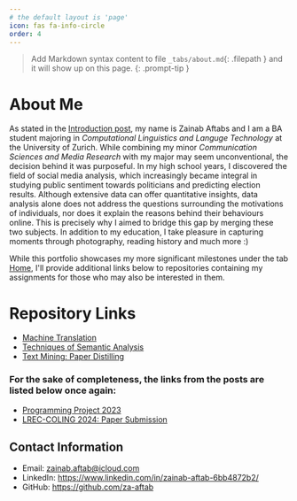 ```yaml
---
# the default layout is 'page'
icon: fas fa-info-circle
order: 4
---
```


> Add Markdown syntax content to file `_tabs/about.md`{: .filepath } and it will show up on this page.
{: .prompt-tip }

# About Me

As stated in the [Introduction post](https://za-aftab.github.io/posts/Introduction/), my name is Zainab Aftabs and I am a BA student majoring in *Computational Linguistics and Languge Technology* at the University of Zurich. 
While combining my minor *Communication Sciences and Media Research* with my major may seem unconventional, the decision behind it was purposeful. 
In my high school years, I discovered the field of social media analysis, which increasingly became integral in studying public sentiment towards politicians and predicting election results.
Although extensive data can offer quantitative insights, data analysis alone does not address the questions surrounding the motivations of individuals, nor does it explain the reasons behind their behaviours online. 
This is precisely why I aimed to bridge this gap by merging these two subjects. In addition to my education, I take pleasure in capturing moments through photography, reading history and much more :)


While this portfolio showcases my more significant milestones under the tab [Home](https://za-aftab.github.io/), I'll provide additional links below to repositories containing my assignments for those who may also be interested in them.

# Repository Links 
- [Machine Translation](https://github.com/za-aftab/Machine-Translation)
- [Techniques of Semantic Analysis](https://github.com/za-aftab/Techniques-of-Semantic-Analysis)
- [Text Mining: Paper Distilling](https://github.com/za-aftab/Research-Paper-Distilling)

### For the sake of completeness, the links from the posts are listed below once again:
- [Programming Project 2023](https://github.com/za-aftab/Programming-Project)
- [LREC-COLING 2024: Paper Submission](https://github.com/za-aftab/NLP-in-Medicine)



## Contact Information
- Email: zainab.aftab@icloud.com
- LinkedIn: https://www.linkedin.com/in/zainab-aftab-6bb4872b2/
- GitHub: https://github.com/za-aftab
